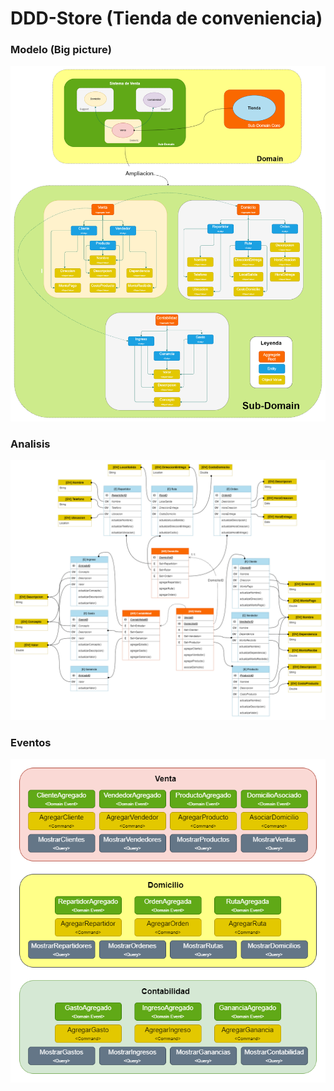 # DDD-Store (Tienda de conveniencia)

### Modelo (Big picture)

![model](https://raw.githubusercontent.com/AnthonyMerive/DDD-Store/main/Untitled%20Diagram-Analisis%20(Big%20Picture).drawio.png)

### Analisis

![analysis](https://raw.githubusercontent.com/AnthonyMerive/DDD-Store/main/Untitled%20Diagram-Modelo.drawio.png)

### Eventos

![events](https://raw.githubusercontent.com/AnthonyMerive/DDD-Store/main/Untitled%20Diagram-Eventos.drawio.png)
